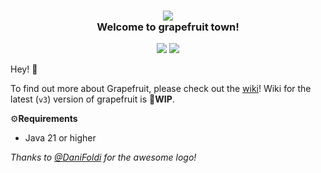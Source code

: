 
<h3 align="center">
  <img src="https://raw.githubusercontent.com/adamtomi/grapefruit/main/grapefruit.svg"/><br>
  Welcome to grapefruit town!
</h3>
<p align="center">
	<a href="https://github.com/adamtomi/grapefruit/blob/main/LICENSE"><img src="https://img.shields.io/github/license/adamtomi/grapefruit?colorA=3d3f49&colorB=f4b075&style=for-the-badge"></a>
  <a href="https://github.com/adamtomi/grapefruit/releases"><img src="https://img.shields.io/github/v/release/adamtomi/grapefruit?colorA=3d3f49&colorB=f47579&style=for-the-badge"></a>
</p>

Hey! 👋

To find out more about Grapefruit, please check out the [wiki](https://github.com/HgeX/grapefruit/wiki)! Wiki for the latest (`v3`) version of grapefruit is 🚧**WIP**.

⚙️**Requirements**
- Java 21 or higher

*Thanks to [@DaniFoldi](https://github.com/DaniFoldi) for the awesome logo!*
